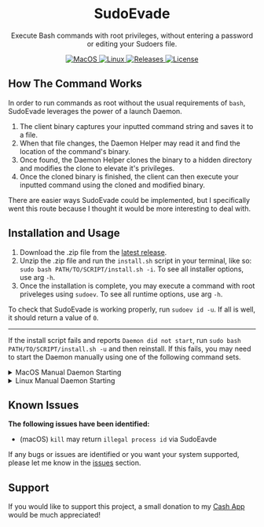 <h1 align="center" style="">SudoEvade</h1>

<p align="center">
   Execute Bash commands with root privileges, without entering a password or editing your Sudoers file.

</p>

<p align="center">
    <a href="">
       <img alt="MacOS" src="https://img.shields.io/badge/MacOS-x86/arm64-red.svg"/>
    </a>
    <a href="">
       <img alt="Linux" src="https://img.shields.io/badge/Linux-Ubuntu/Debian+-violet.svg"/>
    </a>
    <a href="https://github.com/BitesPotatoBacks/SudoEvade/releases">
        <img alt="Releases" src="https://img.shields.io/github/release/BitesPotatoBacks/SudoEvade.svg"/>
    </a>
    <a href="https://github.com/BitesPotatoBacks/SudoEvade/blob/main/LICENSE">
        <img alt="License" src="https://img.shields.io/github/license/BitesPotatoBacks/SudoEvade.svg"/>
    </a>
<!--     <a href="https://cash.app/$bitespotatobacks">
        <img alt="License" src="https://img.shields.io/badge/donate-Cash_App-default.svg"/>
    </a> -->
    <br>
</p>

## How The Command Works

In order to run commands as root without the usual requirements of `bash`, SudoEvade leverages the power of a launch Daemon.

1. The client binary captures your inputted command string and saves it to a file.
2. When that file changes, the Daemon Helper may read it and find the location of the command's binary.
3. Once found, the Daemon Helper clones the binary to a hidden directory and modifies the clone to elevate it's privileges.
4. Once the cloned binary is finished, the client can then execute your inputted command using the cloned and modified binary.

There are easier ways SudoEvade could be implemented, but I specifically went this route because I thought it would be more interesting to deal with.

## Installation and Usage
1. Download the .zip file from the [latest release](https://github.com/BitesPotatoBacks/SudoEvade/releases).
2. Unzip the .zip file and run the `install.sh` script in your terminal, like so: `sudo bash PATH/TO/SCRIPT/install.sh -i`. To see all installer options, use arg `-h`.
3. Once the installation is complete, you may execute a command with root priveleges using `sudoev`. To see all runtime options, use arg `-h`.

To check that SudoEvade is working properly, run `sudoev id -u`. If all is well, it should return a value of `0`.
___

If the install script fails and reports `Daemon did not start`, run `sudo bash PATH/TO/SCRIPT/install.sh -u` and then reinstall. If this fails, you may need to start the Daemon manually using one of the following command sets.
<details>
   
<summary>MacOS Manual Daemon Starting</summary>
   
```
sudo chmod 600 /Library/LaunchDaemons/com.bitespotatobacks.SudoEvade.plist
sudo launchctl load -w /Library/LaunchDaemons/com.bitespotatobacks.SudoEvade.plist
sudo launchctl start -w /Library/LaunchDaemons/com.bitespotatobacks.SudoEvade.plist
```
   
   Make sure the Daemon is running by checking `sudo launchctl list | grep "com.bitespotatobacks.SudoEvade"`.. 

</details>

<details>

<summary>Linux Manual Daemon Starting</summary>
   
```
sudo chmod 664 /etc/systemd/system/com.bitespotatobacks.SudoEvade.service
sudo systemctl daemon-reload
sudo systemctl start com.bitespotatobacks.SudoEvade
sudo systemctl enable com.bitespotatobacks.SudoEvade
 ```
   
   Make sure the Daemon is running by checking `systemctl | grep "com.bitespotatobacks.SudoEvade"`. 
   
</details>
  
## Known Issues
**The following issues have been identified:**
- (macOS) `kill` may return `illegal process id` via SudoEavde 

If any bugs or issues are identified or you want your system supported, please let me know in the [issues](https://github.com/BitesPotatoBacks/SudoEvade/issues) section.

## Support
If you would like to support this project, a small donation to my [Cash App](https://cash.app/$bitespotatobacks) would be much appreciated!

